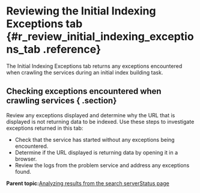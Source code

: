 # Reviewing the Initial Indexing Exceptions tab {#r_review_initial_indexing_exceptions_tab .reference}

The Initial Indexing Exceptions tab returns any exceptions encountered when crawling the services during an initial index building task.

## Checking exceptions encountered when crawling services { .section}

Review any exceptions displayed and determine why the URL that is displayed is not returning data to be indexed. Use these steps to investigate exceptions returned in this tab:

-   Check that the service has started without any exceptions being encountered.
-   Determine if the URL displayed is returning data by opening it in a browser.
-   Review the logs from the problem service and address any exceptions found.

**Parent topic:**[Analyzing results from the search serverStatus page](../troubleshoot/r_analyse_search_results_frame.md)

